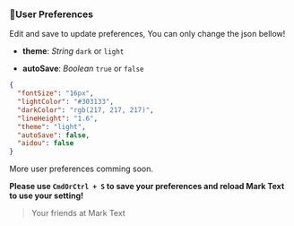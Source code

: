 ### :bust_in_silhouette:User Preferences

Edit and save to update preferences, You can only change the json bellow!

- **theme**: *String* `dark` or `light` 

- **autoSave**: *Boolean* `true` or `false`

```json
{
  "fontSize": "16px",
  "lightColor": "#303133",
  "darkColor": "rgb(217, 217, 217)",
  "lineHeight": "1.6",
  "theme": "light",
  "autoSave": false,
  "aidou": false
}
```

More user preferences comming soon.

**Please use `CmdOrCtrl + S` to save your preferences and reload Mark Text to use your setting!**

> Your friends at Mark Text
